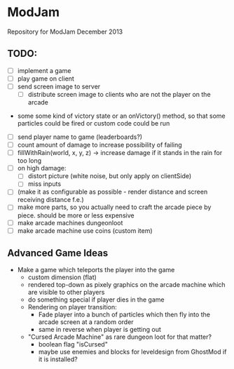 # ModJam


Repository for ModJam December 2013

## TODO:
- [ ] implement a game
- [ ] play game on client
- [ ] send screen image to server
  - [ ] distribute screen image to clients who are not the player on the arcade
- some some kind of victory state or an onVictory() method, so that some particles could be fired or custom code could be run
- [ ] send player name to game (leaderboards?)
- [ ] count amount of damage to increase possibility of failing
- [ ] fillWithRain(world, x, y, z) -> increase damage if it stands in the rain for too long
- [ ] on high damage:
  - [ ] distort picture (white noise, but only apply on clientSide)
  - [ ] miss inputs
- [ ] (make it as configurable as possible - render distance and screen receiving distance f.e.)
- [ ] make more parts, so you actually need to craft the arcade piece by piece. should be more or less expensive
- [ ] make arcade machines dungeonloot
- [ ] make arcade machine use coins (custom item)

## Advanced Game Ideas
- Make a game which teleports the player into the game
  - custom dimension (flat)
  - rendered top-down as pixely graphics on the arcade machine
    which are visible to other players
  - do something special if player dies in the game
  - Rendering on player transition:
    - Fade player into a bunch of particles which then
      fly into the arcade screen at a random order
    - same in reverse when player is getting out
  - "Cursed Arcade Machine" as rare dungeon loot for that matter?
    - boolean flag "isCursed"
    - maybe use enemies and blocks for leveldesign from GhostMod if it is installed?
